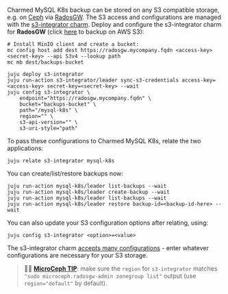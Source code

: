 Charmed MySQL K8s backup can be stored on any S3 compatible storage, e.g. on [Ceph](https://ceph.com/en/) via [RadosGW](https://docs.ceph.com/en/latest/man/8/radosgw/). The S3 access and configurations are managed with the [s3-integrator charm](https://charmhub.io/s3-integrator). Deploy and configure the s3-integrator charm for **RadosGW** (click [here](/t/charmed-mysql-k8s-how-to-configure-s3-for-aws/9651) to backup on AWS S3):
```shell
# Install MinIO client and create a bucket:
mc config host add dest https://radosgw.mycompany.fqdn <access-key> <secret-key> --api S3v4 --lookup path
mc mb dest/backups-bucket

juju deploy s3-integrator
juju run-action s3-integrator/leader sync-s3-credentials access-key=<access-key> secret-key=<secret-key> --wait
juju config s3-integrator \
    endpoint="https://radosgw.mycompany.fqdn" \
    bucket="backups-bucket" \
    path="/mysql-k8s" \
    region="" \
    s3-api-version="" \
    s3-uri-style="path"
```

To pass these configurations to Charmed MySQL K8s, relate the two applications:
```shell
juju relate s3-integrator mysql-k8s
```

You can create/list/restore backups now:

```shell
juju run-action mysql-k8s/leader list-backups --wait
juju run-action mysql-k8s/leader create-backup --wait
juju run-action mysql-k8s/leader list-backups --wait
juju run-action mysql-k8s/leader restore backup-id=<backup-id-here> --wait
```

You can also update your S3 configuration options after relating, using:
```shell
juju config s3-integrator <option>=<value>
```
The s3-integrator charm [accepts many configurations](https://charmhub.io/s3-integrator/configure) - enter whatever configurations are necessary for your S3 storage.

> :tipping_hand_man: **[MicroCeph TIP](https://github.com/canonical/microceph)**: make sure the `region` for `s3-integrator` matches `"sudo microceph.radosgw-admin zonegroup list"` output (use `region="default"` by default).